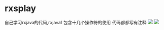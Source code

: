 # rxsplay
自己学习rxjava的代码,rxjava1
包含十几个操作符的使用
代码都都写有注释
![](http://i.imgur.com/EjKSzFc.png)
![](http://i.imgur.com/qxpkpSu.png)
